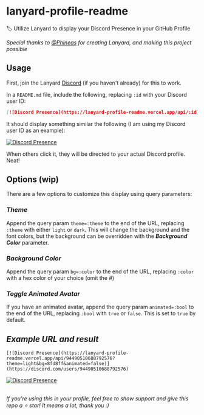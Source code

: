 <!-- markdownlint-disable -->
# lanyard-profile-readme

🏷️ Utilize Lanyard to display your Discord Presence in your GitHub Profile

_Special thanks to [@Phineas](github.com/Phineas/) for creating Lanyard, and making this project possible_

## Usage

First, join the Lanyard [Discord](discord.gg/wscam7vngf) (if you haven't already) for this to work.

In a `README.md` file, include the following, replacing `:id` with your Discord user ID:

```md
[![Discord Presence](https://lanyard-profile-readme.vercel.app/api/:id)](https://discord.com/users/:id)
```

It should display something similar the following (I am using my Discord user ID as an example):

[![Discord Presence](https://lanyard-profile-readme.vercel.app/api/705665813994012695)](https://discord.com/users/705665813994012695)

When others click it, they will be directed to your actual Discord profile. Neat!

## Options (wip)

There are a few options to customize this display using query parameters:

### ___Theme___

Append the query param `theme=:theme` to the end of the URL, replacing `:theme` with either `light` or `dark`. This will change the background and the font colors, but the background can be overridden with the ___Background Color___ parameter.

### ___Background Color___

Append the query param `bg=:color` to the end of the URL, replacing `:color` with a hex color of your choice (omit the #)

### ___Toggle Animated Avatar___

If you have an animated avatar, append the query param `animated=:bool` to the end of the URL, replacing `:bool` with `true` or `false`. This is set to `true` by default.

## ___Example URL and result___

```
[![Discord Presence](https://lanyard-profile-readme.vercel.app/api/94490510688792576?theme=light&bg=8fd8ff&animated=false)](https://discord.com/users/94490510688792576)
```

[![Discord Presence](https://lanyard-profile-readme.vercel.app/api/94490510688792576?theme=light&bg=8fd8ff&animated=false)](https://discord.com/users/94490510688792576)

\
_If you're using this in your profile, feel free to show support and give this repo a ⭐ star! It means a lot, thank you :)_
